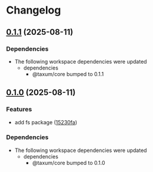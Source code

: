 # Changelog

## [0.1.1](https://github.com/DASPRiD/taxum/compare/fs-v0.1.0...fs-v0.1.1) (2025-08-11)


### Dependencies

* The following workspace dependencies were updated
  * dependencies
    * @taxum/core bumped to 0.1.1

## [0.1.0](https://github.com/DASPRiD/taxum/compare/fs-v0.0.1...fs-v0.1.0) (2025-08-11)


### Features

* add fs package ([15230fa](https://github.com/DASPRiD/taxum/commit/15230fadcad656e192f26f0b272e0d646493181a))


### Dependencies

* The following workspace dependencies were updated
  * dependencies
    * @taxum/core bumped to 0.1.0
